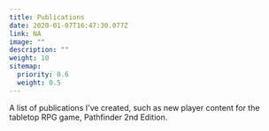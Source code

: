 ```yaml
---
title: Publications
date: 2020-01-07T16:47:30.077Z
link: NA
image: ""
description: ""
weight: 10
sitemap:
  priority: 0.6
  weight: 0.5
---
```

<!--

This page represents the landing page for "publications" section. It is also shown under the homepage header for "publications". It should be therefore relatively short and sweet.

\-->

A list of publications I've created, such as new player content for the tabletop RPG game, Pathfinder 2nd Edition.
